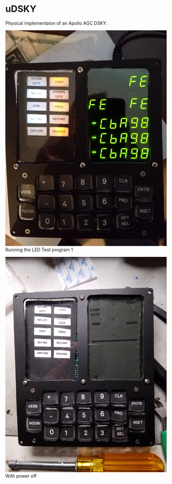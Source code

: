 # uDSKY
Physical implementaion of an Apollo AGC DSKY. 


![uDSKY](https://github.com/b-wave/uDSKY/blob/master/Files/20161217_135148.jpg)
Running the LED Test program 1 

![uDSKY](https://github.com/b-wave/uDSKY/blob/master/Files/20161217_134940.jpg)
With power off 
